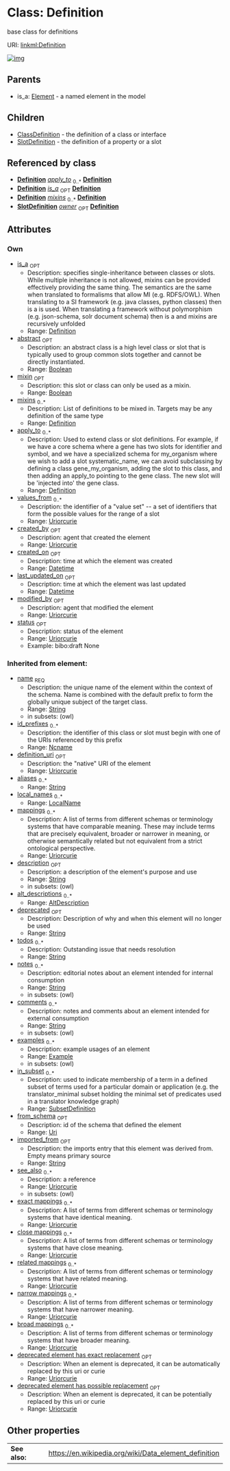 
# Class: Definition


base class for definitions

URI: [linkml:Definition](https://w3id.org/linkml/Definition)


[![img](https://yuml.me/diagram/nofunky;dir:TB/class/[SubsetDefinition],[SlotDefinition],[LocalName],[Extension],[Example],[Element],[Definition]<apply_to%200..*-%20[Definition&#124;abstract:boolean%20%3F;mixin:boolean%20%3F;values_from:uriorcurie%20*;created_by:uriorcurie%20%3F;created_on:datetime%20%3F;last_updated_on:datetime%20%3F;modified_by:uriorcurie%20%3F;status:uriorcurie%20%3F;name(i):string;id_prefixes(i):ncname%20*;definition_uri(i):uriorcurie%20%3F;aliases(i):string%20*;mappings(i):uriorcurie%20*;description(i):string%20%3F;deprecated(i):string%20%3F;todos(i):string%20*;notes(i):string%20*;comments(i):string%20*;from_schema(i):uri%20%3F;imported_from(i):string%20%3F;see_also(i):uriorcurie%20*;exact_mappings(i):uriorcurie%20*;close_mappings(i):uriorcurie%20*;related_mappings(i):uriorcurie%20*;narrow_mappings(i):uriorcurie%20*;broad_mappings(i):uriorcurie%20*;deprecated_element_has_exact_replacement(i):uriorcurie%20%3F;deprecated_element_has_possible_replacement(i):uriorcurie%20%3F],[Definition]<mixins%200..*-%20[Definition],[Definition]<is_a%200..1-%20[Definition],[SlotDefinition]-%20owner%200..1>[Definition],[Definition]^-[SlotDefinition],[Definition]^-[ClassDefinition],[Element]^-[Definition],[ClassDefinition],[Annotation],[AltDescription])](https://yuml.me/diagram/nofunky;dir:TB/class/[SubsetDefinition],[SlotDefinition],[LocalName],[Extension],[Example],[Element],[Definition]<apply_to%200..*-%20[Definition&#124;abstract:boolean%20%3F;mixin:boolean%20%3F;values_from:uriorcurie%20*;created_by:uriorcurie%20%3F;created_on:datetime%20%3F;last_updated_on:datetime%20%3F;modified_by:uriorcurie%20%3F;status:uriorcurie%20%3F;name(i):string;id_prefixes(i):ncname%20*;definition_uri(i):uriorcurie%20%3F;aliases(i):string%20*;mappings(i):uriorcurie%20*;description(i):string%20%3F;deprecated(i):string%20%3F;todos(i):string%20*;notes(i):string%20*;comments(i):string%20*;from_schema(i):uri%20%3F;imported_from(i):string%20%3F;see_also(i):uriorcurie%20*;exact_mappings(i):uriorcurie%20*;close_mappings(i):uriorcurie%20*;related_mappings(i):uriorcurie%20*;narrow_mappings(i):uriorcurie%20*;broad_mappings(i):uriorcurie%20*;deprecated_element_has_exact_replacement(i):uriorcurie%20%3F;deprecated_element_has_possible_replacement(i):uriorcurie%20%3F],[Definition]<mixins%200..*-%20[Definition],[Definition]<is_a%200..1-%20[Definition],[SlotDefinition]-%20owner%200..1>[Definition],[Definition]^-[SlotDefinition],[Definition]^-[ClassDefinition],[Element]^-[Definition],[ClassDefinition],[Annotation],[AltDescription])

## Parents

 *  is_a: [Element](Element.md) - a named element in the model

## Children

 * [ClassDefinition](ClassDefinition.md) - the definition of a class or interface
 * [SlotDefinition](SlotDefinition.md) - the definition of a property or a slot

## Referenced by class

 *  **[Definition](Definition.md)** *[apply_to](apply_to.md)*  <sub>0..\*</sub>  **[Definition](Definition.md)**
 *  **[Definition](Definition.md)** *[is_a](is_a.md)*  <sub>OPT</sub>  **[Definition](Definition.md)**
 *  **[Definition](Definition.md)** *[mixins](mixins.md)*  <sub>0..\*</sub>  **[Definition](Definition.md)**
 *  **[SlotDefinition](SlotDefinition.md)** *[owner](owner.md)*  <sub>OPT</sub>  **[Definition](Definition.md)**

## Attributes


### Own

 * [is_a](is_a.md)  <sub>OPT</sub>
     * Description: specifies single-inheritance between classes or slots. While multiple inheritance is not allowed, mixins can be provided effectively providing the same thing. The semantics are the same when translated to formalisms that allow MI (e.g. RDFS/OWL). When translating to a SI framework (e.g. java classes, python classes) then is a is used. When translating a framework without polymorphism (e.g. json-schema, solr document schema) then is a and mixins are recursively unfolded
     * Range: [Definition](Definition.md)
 * [abstract](abstract.md)  <sub>OPT</sub>
     * Description: an abstract class is a high level class or slot that is typically used to group common slots together and cannot be directly instantiated.
     * Range: [Boolean](Boolean.md)
 * [mixin](mixin.md)  <sub>OPT</sub>
     * Description: this slot or class can only be used as a mixin.
     * Range: [Boolean](Boolean.md)
 * [mixins](mixins.md)  <sub>0..\*</sub>
     * Description: List of definitions to be mixed in. Targets may be any definition of the same type
     * Range: [Definition](Definition.md)
 * [apply_to](apply_to.md)  <sub>0..\*</sub>
     * Description: Used to extend class or slot definitions. For example, if we have a core schema where a gene has two slots for identifier and symbol, and we have a specialized schema for my_organism where we wish to add a slot systematic_name, we can avoid subclassing by defining a class gene_my_organism, adding the slot to this class, and then adding an apply_to pointing to the gene class. The new slot will be 'injected into' the gene class.
     * Range: [Definition](Definition.md)
 * [values_from](values_from.md)  <sub>0..\*</sub>
     * Description: the identifier of a "value set" -- a set of identifiers that form the possible values for the range of a slot
     * Range: [Uriorcurie](Uriorcurie.md)
 * [created_by](created_by.md)  <sub>OPT</sub>
     * Description: agent that created the element
     * Range: [Uriorcurie](Uriorcurie.md)
 * [created_on](created_on.md)  <sub>OPT</sub>
     * Description: time at which the element was created
     * Range: [Datetime](Datetime.md)
 * [last_updated_on](last_updated_on.md)  <sub>OPT</sub>
     * Description: time at which the element was last updated
     * Range: [Datetime](Datetime.md)
 * [modified_by](modified_by.md)  <sub>OPT</sub>
     * Description: agent that modified the element
     * Range: [Uriorcurie](Uriorcurie.md)
 * [status](status.md)  <sub>OPT</sub>
     * Description: status of the element
     * Range: [Uriorcurie](Uriorcurie.md)
     * Example: bibo:draft None

### Inherited from element:

 * [name](name.md)  <sub>REQ</sub>
     * Description: the unique name of the element within the context of the schema.  Name is combined with the default prefix to form the globally unique subject of the target class.
     * Range: [String](String.md)
     * in subsets: (owl)
 * [id_prefixes](id_prefixes.md)  <sub>0..\*</sub>
     * Description: the identifier of this class or slot must begin with one of the URIs referenced by this prefix
     * Range: [Ncname](Ncname.md)
 * [definition_uri](definition_uri.md)  <sub>OPT</sub>
     * Description: the "native" URI of the element
     * Range: [Uriorcurie](Uriorcurie.md)
 * [aliases](aliases.md)  <sub>0..\*</sub>
     * Range: [String](String.md)
 * [local_names](local_names.md)  <sub>0..\*</sub>
     * Range: [LocalName](LocalName.md)
 * [mappings](mappings.md)  <sub>0..\*</sub>
     * Description: A list of terms from different schemas or terminology systems that have comparable meaning. These may include terms that are precisely equivalent, broader or narrower in meaning, or otherwise semantically related but not equivalent from a strict ontological perspective.
     * Range: [Uriorcurie](Uriorcurie.md)
 * [description](description.md)  <sub>OPT</sub>
     * Description: a description of the element's purpose and use
     * Range: [String](String.md)
     * in subsets: (owl)
 * [alt_descriptions](alt_descriptions.md)  <sub>0..\*</sub>
     * Range: [AltDescription](AltDescription.md)
 * [deprecated](deprecated.md)  <sub>OPT</sub>
     * Description: Description of why and when this element will no longer be used
     * Range: [String](String.md)
 * [todos](todos.md)  <sub>0..\*</sub>
     * Description: Outstanding issue that needs resolution
     * Range: [String](String.md)
 * [notes](notes.md)  <sub>0..\*</sub>
     * Description: editorial notes about an element intended for internal consumption
     * Range: [String](String.md)
     * in subsets: (owl)
 * [comments](comments.md)  <sub>0..\*</sub>
     * Description: notes and comments about an element intended for external consumption
     * Range: [String](String.md)
     * in subsets: (owl)
 * [examples](examples.md)  <sub>0..\*</sub>
     * Description: example usages of an element
     * Range: [Example](Example.md)
     * in subsets: (owl)
 * [in_subset](in_subset.md)  <sub>0..\*</sub>
     * Description: used to indicate membership of a term in a defined subset of terms used for a particular domain or application (e.g. the translator_minimal subset holding the minimal set of predicates used in a translator knowledge graph)
     * Range: [SubsetDefinition](SubsetDefinition.md)
 * [from_schema](from_schema.md)  <sub>OPT</sub>
     * Description: id of the schema that defined the element
     * Range: [Uri](Uri.md)
 * [imported_from](imported_from.md)  <sub>OPT</sub>
     * Description: the imports entry that this element was derived from.  Empty means primary source
     * Range: [String](String.md)
 * [see_also](see_also.md)  <sub>0..\*</sub>
     * Description: a reference
     * Range: [Uriorcurie](Uriorcurie.md)
     * in subsets: (owl)
 * [exact mappings](exact_mappings.md)  <sub>0..\*</sub>
     * Description: A list of terms from different schemas or terminology systems that have identical meaning.
     * Range: [Uriorcurie](Uriorcurie.md)
 * [close mappings](close_mappings.md)  <sub>0..\*</sub>
     * Description: A list of terms from different schemas or terminology systems that have close meaning.
     * Range: [Uriorcurie](Uriorcurie.md)
 * [related mappings](related_mappings.md)  <sub>0..\*</sub>
     * Description: A list of terms from different schemas or terminology systems that have related meaning.
     * Range: [Uriorcurie](Uriorcurie.md)
 * [narrow mappings](narrow_mappings.md)  <sub>0..\*</sub>
     * Description: A list of terms from different schemas or terminology systems that have narrower meaning.
     * Range: [Uriorcurie](Uriorcurie.md)
 * [broad mappings](broad_mappings.md)  <sub>0..\*</sub>
     * Description: A list of terms from different schemas or terminology systems that have broader meaning.
     * Range: [Uriorcurie](Uriorcurie.md)
 * [deprecated element has exact replacement](deprecated_element_has_exact_replacement.md)  <sub>OPT</sub>
     * Description: When an element is deprecated, it can be automatically replaced by this uri or curie
     * Range: [Uriorcurie](Uriorcurie.md)
 * [deprecated element has possible replacement](deprecated_element_has_possible_replacement.md)  <sub>OPT</sub>
     * Description: When an element is deprecated, it can be potentially replaced by this uri or curie
     * Range: [Uriorcurie](Uriorcurie.md)

## Other properties

|  |  |  |
| --- | --- | --- |
| **See also:** | | https://en.wikipedia.org/wiki/Data_element_definition |

